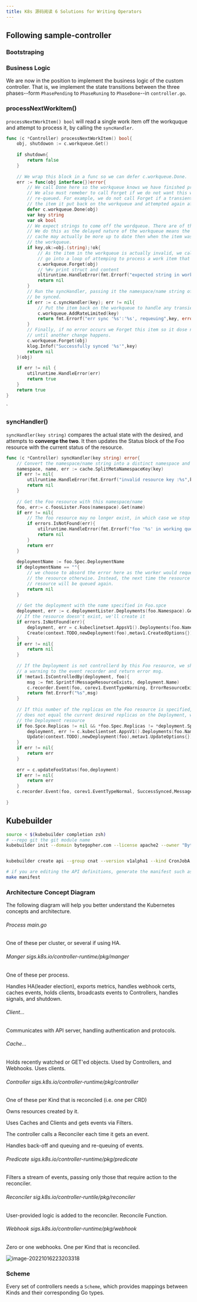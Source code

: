 ```yaml
---
title: K8s 源码阅读 6 Solutions for Writing Operators
---
```








## Following sample-controller

### Bootstraping



### Business Logic

We are now in the position to implement the business logic of the custom controller. That is, we implement the state transitions between the three phases--form `PhasePending` to `PhaseRuning` to `PhaseDone`--in `controller.go`.







### processNextWorkItem()

`processNextWorkItem() bool` will read a single work item off the  workquque and attempt to process it, by calling the `syncHandler`.

```go
func (c *Controller) processNextWorkItem() bool{
    obj, shutdowon := c.workqueue.Get()
    
    if shutdown{
        return false
    }
    
    // We wrap this block in a func so we can defer c.workqueue.Done.
    err := func(obj interface{})error{
        // We call Done here so the workqueue knows we have finished processing this item.
        // We also must remeber to call Forget if we do not want this work item being
        // re-queued. For example, we do not call Forget if a transient error occurs, instead 
        // the item it put back on the workqueue and attempted again after a back-off period.
        defer c.workqueue.Done(obj)
        var key string
        var ok bool
        // We expect strings to come off the wordqueue. There are of the form namespace/name.
        // We do this as the delayed nature of the workqueue means the iterms in the informer 
        // cache may actually be more up to date then when the item was initially put on to 
        // the workqueue.
        if key,ok:=obj.(string);!ok{
            // As the item in the workqueue is actually invalid, we call Forget here else we'd
            // go into a loop of attemping to process a work item that is invalid.
            c.workqueue.Forget(obj)
            // %#v print struct and content
            ultiruntime.HandleError(fmt.Errorf("expected string in workqueue but got %#v",obj))
            return nil
        }
        // Run the syncHandler, passing it the namespace/name string of the Foo resource to
        // be synced.
        if err := c.syncHandler(key); err != nil{
            // Put the item back on the workqueue to handle any transient errors.
            c.workqueue.AddRateLimited(key)
            return fmt.Errorf("err sync '%s':'%s', requeuing",key, error.Error(jj))
        }
        // Finally, if no error occurs we Forget this item so it dose not get queued again
        // until another change happens.
        c.workqueue.Forget(obj)
        klog.Infof("Successfully synced '%s'",key)
        return nil
    }(obj)
    
    if err != nil {
        utilruntime.HandleError(err)
        return true
    }
    return true
}
```

`

### syncHandler()

`syncHandler(key string)` compares the actual state with the desired, and attempts to **converge the two**. It then updates the Status block of the Foo resource with the current status of the resource.

```go
func (c *Controller) syncHandler(key string) error{
    // Convert the namespace/name string into a distinct namespace and name.
    namespace, name, err := cache.SplitMetaNamespaceKey(key)
    if err != nil{
        utilruntime.HandleError(fmt.Errorf("invalid resource key :%s",key))
        return nil
    }
    
    // Get the Foo resource with this namespace/name
    foo, err:= c.foosLister.Foos(namespace).Get(name)
    if err != nil{
        // The foo resource may no longer exist, in which case we stop processing.
        if errors.IsNotFound(err){
            utilruntime.HandleError(fmt.Errorf("foo '%s' in working queue no longer exists"))
            return nil
        }
        return err
    }
    
    deploymentName := foo.Spec.DeploymentName
    if deploymentName == ""{
        // we choose to absord the error here as the worker would requeue 
        // the resource otherwise. Instead, the next time the resource is update the 
        // resource will be queued again.
        return nil
    }
    
    // Get the deployment with the name specified in Foo.spce
    deployment, err := c.deploymentLister.Deployments(foo.Namespace).Get(deployment)
    // If the resource doesn't exist, we'll create it
    if errors.IsNotFound(err){
        deployment, err = c.kubeclinetset.AppsV1().Deployments(foo.Namespace).
        Create(context.TODO,newDeployment(foo),metav1.CreatedOptions{})
    }
    if err != nil{
        return nil
    }
    
    // If the Deployment is not controllerd by this Foo resource, we should log 
    // a warning to the event recorder and return error msg.
    if !metav1.IsControlledBy(deployment, foo){
        msg := fmt.Sprintf(MessageResourceExists, deployment.Name)
        c.recorder.Event(foo, corev1.EventTypeWarning, ErrorResourceExists,msg)
        return fmt.Errorf("%s",msg)
    }
    
    // If this number of the replicas on the Foo resource is specified, and the number
    // does not equal the current desired replicas on the Deployment, we should updated
    // the Deployment resource
    if foo.Spce.Replicas != nil && *foo.Spec.Replicas != *deployment.Spec.Replicas{
        deployment, err != c.kubeclientset.AppsV1().Deployments(foo.Namespase).
        Update(context.TODO),newDeployment(foo),metav1.UpdateOptions{})
    }
    if err != nil{
        return err
    }
    
    err = c.updateFooStatus(foo,deployment)
    if err != nil{
        return err
    }
    c.recorder.Event(foo, corev1.EventTypeNormal, SuccessSynced,MessageResourceS)
    
}
```





## Kubebuilder

```sh
source < $(kubebuilder completion zsh)
# --repo git the git module name
kubebuilder init --domain bytegopher.com --license apache2 --owner "ByteGopher" --repo www.github.com/airren/cnat-kubebuilder


kubebuilder create api --group cnat --version v1alpha1 --kind CronJobA

# if you are editing the API definitions, generate the manifest such as Custom Resources(CRs) or Custom Resource Definitions(CRDs) using
make manifest

```



###  Architecture Concept Diagram

The following diagram will help you better understand the Kubernetes concepts and architecture.

###### Process main.go

One of these per cluster, or several if using HA.

###### Manger  sigs.k8s.io/controller-runtime/pkg/manger

One of these per process.

Handles HA(leader election), exports metrics, handles webhook certs, caches events, holds clients, broadcasts events to Controllers, handles signals, and shutdown.

###### Client...

Communicates with API server, handling authentication and protocols.

###### Cache...

Holds recently watched or GET'ed objects. Used by Controllers, and Webhooks. Uses clients.

###### Controller sigs.k8s.io/controller-runtime/pkg/controller

One of these per Kind that is reconciled (i.e. one per CRD)

Owns resources created by it.

Uses Caches and Clients and gets events via Filters.

The controller calls a Reconciler each time it gets an event.

Handles back-off and queuing and re-queuing of events.

###### Predicate sigs.k8s.io/controller-runtime/pkg/predicate

Filters a stream of events, passing only those that require action to the reconciler.

###### Reconciler sig.k8s.io/controller-runtile/pkg/reconciler

User-provided logic is added to the reconciler.  Reconcile Function.

###### Webhook sigs.k8s.io/controller-runtime/pkg/webhook

Zero or one webhooks. One per Kind that is reconciled.

![image-20221016223203318](k8s_source_code_6.assets/image-20221016223203318.png)



### Scheme

Every set of controllers needs a `Scheme`, which provides mappings between Kinds and their corresponding Go types.


